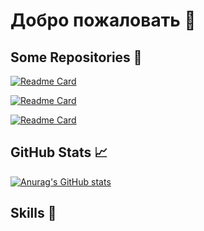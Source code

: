 # Добро пожаловать 👋

## Some Repositories 📌
[![Readme Card](https://github-readme-stats.vercel.app/api/pin/?username=aiivar&repo=comics-spring-boot)](https://github.com/anuraghazra/github-readme-stats)

[![Readme Card](https://github-readme-stats.vercel.app/api/pin/?username=aiivar&repo=anti-plagiarism-microservice)](https://github.com/anuraghazra/github-readme-stats)

[![Readme Card](https://github-readme-stats.vercel.app/api/pin/?username=aiivar&repo=pdf-generator)](https://github.com/anuraghazra/github-readme-stats)
## GitHub Stats 📈 
[![Anurag's GitHub stats](https://github-readme-stats.vercel.app/api?username=aiivar)](https://github.com/anuraghazra/github-readme-stats)

## Skills 💼


